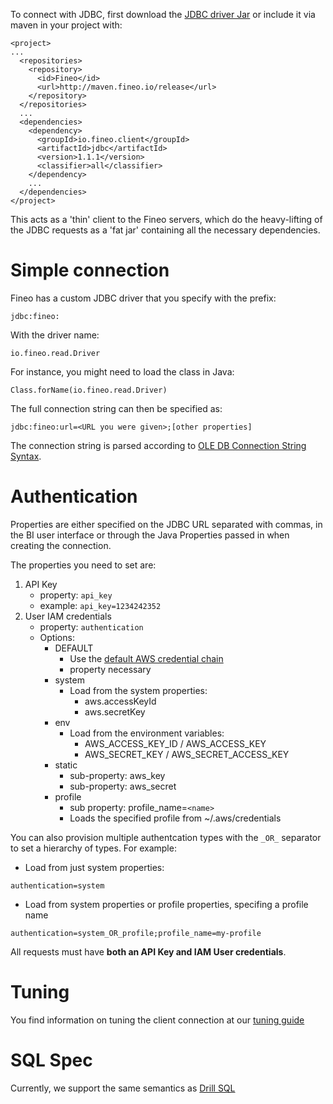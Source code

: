 

To connect with JDBC, first download the [JDBC driver Jar] or include it via maven in your 
project with:

```
<project>
...
  <repositories>
    <repository>
      <id>Fineo</id>
      <url>http://maven.fineo.io/release</url>
    </repository>
  </repositories>
  ...
  <dependencies>
    <dependency>
      <groupId>io.fineo.client</groupId>
      <artifactId>jdbc</artifactId>
      <version>1.1.1</version>
      <classifier>all</classifier>
    </dependency>
    ...
  </dependencies>
</project>
```

This acts as a 'thin' client to the Fineo servers, which do the heavy-lifting of the JDBC 
requests as a 'fat jar' containing all the necessary dependencies.

# Simple connection

Fineo has a custom JDBC driver that you specify with the prefix:

```
jdbc:fineo:
```

With the driver name:
```
io.fineo.read.Driver
```

For instance, you might need to load the class in Java:
```
Class.forName(io.fineo.read.Driver)
```

The full connection string can then be specified as:

```
jdbc:fineo:url=<URL you were given>;[other properties]
```

The connection string is parsed according to 
[OLE DB Connection String Syntax](https://msdn.microsoft.com/en-us/library/windows/desktop/ms722656\(v=vs.85\).aspx).

# Authentication

Properties are either specified on the JDBC URL separated with commas, in the BI user interface 
or through the Java Properties passed in when creating the connection.

The properties you need to set are:

 1. API Key
    - property: ```api_key```
    - example: ```api_key=1234242352```
 2. User IAM credentials
    - property: ```authentication```
    - Options:
        - DEFAULT
            - Use the [default AWS credential chain]
            - property necessary
        * system
            - Load from the system properties:
                - aws.accessKeyId
                - aws.secretKey
        * env
            - Load from the environment variables:
                - AWS_ACCESS_KEY_ID / AWS_ACCESS_KEY
                - AWS_SECRET_KEY / AWS_SECRET_ACCESS_KEY
        * static
            - sub-property: aws_key
            - sub-property: aws_secret
        * profile
            - sub property: profile_name=```<name>```
            - Loads the specified profile from ~/.aws/credentials

You can also provision multiple authentcation types with the ```_OR_``` separator to set a 
hierarchy of types. For example:

 * Load from just system properties:
 
```authentication=system```

 * Load from system properties or profile properties, specifing a profile name
 
 ```authentication=system_OR_profile;profile_name=my-profile```


All requests must have **both an API Key and IAM User credentials**.

# Tuning

You find information on tuning the client connection at our [tuning guide](jdbc/tuning)


# SQL Spec

Currently, we support the same semantics as [Drill SQL](http://drill.apache.org/docs/sql-reference)


[JDBC Driver Jar]: http://maven.fineo.io/release/io/fineo/client/jdbc/1.1.1/jdbc-1.1.1-all.jar
[default AWS credential chain]: http://docs.aws.amazon.com/java-sdk/latest/developer-guide/credentials.html
